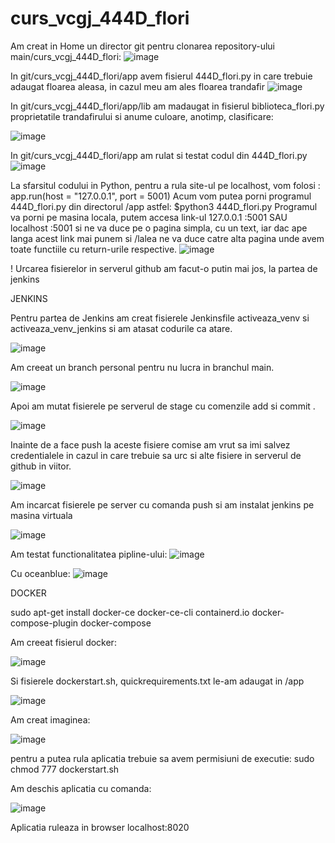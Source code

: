 # curs_vcgj_444D_flori

Am creat in Home un director git pentru clonarea repository-ului main/curs_vcgj_444D_flori:
![image](https://github.com/andrei162/curs_vcgj_444D_flori/assets/128401623/86d37cfe-76c3-4b5c-ad3d-73fba40d26d1)

In git/curs_vcgj_444D_flori/app avem fisierul 444D_flori.py in care trebuie adaugat floarea aleasa, in cazul meu am ales floarea trandafir
![image](https://github.com/andrei162/curs_vcgj_444D_flori/assets/128401623/e2e9ff65-2519-4dff-82f5-84532c6b9667)

In git/curs_vcgj_444D_flori/app/lib am madaugat in fisierul biblioteca_flori.py proprietatile trandafirului si anume culoare, anotimp, clasificare:


![image](https://github.com/andrei162/curs_vcgj_444D_flori/assets/128401623/e4639908-fee4-401a-bde6-bbfba6fe9b1f)

In git/curs_vcgj_444D_flori/app am rulat si testat codul din 444D_flori.py
![image](https://github.com/andrei162/curs_vcgj_444D_flori/assets/128401623/14d9299f-f6b4-4372-aa98-d97c4b459468)

La sfarsitul codului in Python, pentru a rula site-ul pe localhost, vom folosi : 
app.run(host = "127.0.0.1", port = 5001) Acum vom putea porni programul 444D_flori.py din directorul /app astfel: $python3 444D_flori.py Programul va porni pe masina locala, putem accesa link-ul 127.0.0.1 :5001 SAU localhost :5001 si ne va duce pe o pagina simpla, cu un text, iar dac ape langa acest link mai punem si /lalea ne va duce catre alta pagina unde avem toate functiile cu return-urile respective.
![image](https://github.com/andrei162/curs_vcgj_444D_flori/assets/128401623/f3f0ca79-ad10-4cb4-b1de-1cff4ef543f0)

! Urcarea fisierelor in serverul github am facut-o putin mai jos, la partea de jenkins


JENKINS

Pentru partea de Jenkins am creat fisierele Jenkinsfile activeaza_venv si activeaza_venv_jenkins si am atasat codurile ca atare.

![image](https://github.com/andrei162/curs_vcgj_444D_flori/assets/128401623/15acc269-43a2-4e9c-b6ee-b16529785370)

Am creeat un branch personal pentru nu lucra in branchul main.

![image](https://github.com/andrei162/curs_vcgj_444D_flori/assets/128401623/77e7f5dc-853f-45d4-84c0-f6fc9bc3c3c9)


Apoi am mutat fisierele pe serverul de stage cu comenzile add si commit .

![image](https://github.com/andrei162/curs_vcgj_444D_flori/assets/128401623/2e556ab2-205e-4cde-8ddc-8178b946e0ea)


Inainte de a face push la aceste fisiere comise am vrut sa imi salvez credentialele in cazul in care trebuie sa urc si alte fisiere in serverul de github in viitor.

![image](https://github.com/andrei162/curs_vcgj_444D_flori/assets/128401623/1ac687ad-6456-444d-9ec8-26e82afc67e1)


Am incarcat fisierele pe server cu comanda push si am instalat jenkins pe masina virtuala 


![image](https://github.com/andrei162/curs_vcgj_444D_flori/assets/128401623/b7986edb-be94-4960-a06b-a4208398d3af)


Am testat functionalitatea pipline-ului:
![image](https://github.com/andrei162/curs_vcgj_444D_flori/assets/128401623/022fb1b5-d095-45e6-912e-8a838eb6df29)

Cu oceanblue:
![image](https://github.com/andrei162/curs_vcgj_444D_flori/assets/128401623/fe33e507-005a-4a44-8e9a-60c3fdad283b)

DOCKER

sudo apt-get install docker-ce docker-ce-cli containerd.io docker-compose-plugin docker-compose 

Am creeat fisierul docker:


![image](https://github.com/andrei162/curs_vcgj_444D_flori/assets/128401623/f9d4bc1b-a2f3-4f1e-9a30-c0d21f3f5701)
 
 Si fisierele dockerstart.sh, quickrequirements.txt le-am adaugat in /app
 
 ![image](https://github.com/andrei162/curs_vcgj_444D_flori/assets/128401623/89b71d1e-bab7-41c7-a0b3-229aeaddcef8)

Am creat imaginea:

![image](https://github.com/andrei162/curs_vcgj_444D_flori/assets/128401623/dc28f769-bc4d-4de2-945f-d9439fa9b302)


pentru a putea rula aplicatia trebuie sa avem permisiuni de executie: sudo chmod 777 dockerstart.sh 


Am deschis aplicatia cu comanda:

![image](https://github.com/andrei162/curs_vcgj_444D_flori/assets/128401623/83176603-5dcb-4e1d-954c-3a9187df38f6)

Aplicatia ruleaza in browser localhost:8020















